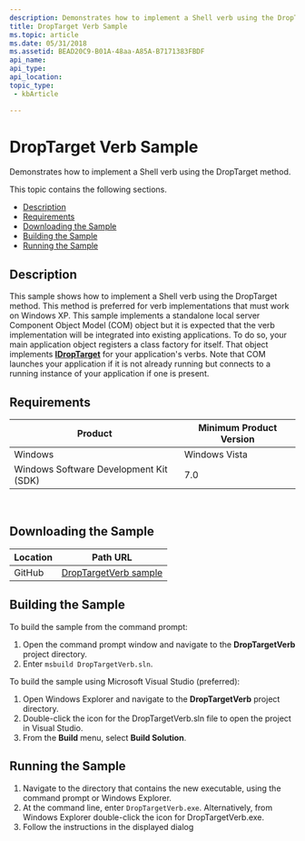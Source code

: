 ```yaml
---
description: Demonstrates how to implement a Shell verb using the DropTarget method.
title: DropTarget Verb Sample
ms.topic: article
ms.date: 05/31/2018
ms.assetid: BEAD20C9-B01A-48aa-A85A-B7171383FBDF
api_name: 
api_type: 
api_location: 
topic_type: 
 - kbArticle

---
```


# DropTarget Verb Sample

Demonstrates how to implement a Shell verb using the DropTarget method.

This topic contains the following sections.

- [Description](#description)
- [Requirements](#requirements)
- [Downloading the Sample](#downloading-the-sample)
- [Building the Sample](#building-the-sample)
- [Running the Sample](#running-the-sample)

## Description

This sample shows how to implement a Shell verb using the DropTarget method. This method is preferred for verb implementations that must work on Windows XP. This sample implements a standalone local server Component Object Model (COM) object but it is expected that the verb implementation will be integrated into existing applications. To do so, your main application object registers a class factory for itself. That object implements [**IDropTarget**](/windows/win32/api/oleidl/nn-oleidl-idroptarget) for your application's verbs. Note that COM launches your application if it is not already running but connects to a running instance of your application if one is present.

## Requirements



| Product                                | Minimum Product Version |
|----------------------------------------|-------------------------|
| Windows                                | Windows Vista           |
| Windows Software Development Kit (SDK) | 7.0                     |



 

## Downloading the Sample

| Location      | Path URL                                                                                             |
|---------------|------------------------------------------------------------------------------------------------------|
| GitHub  | [DropTargetVerb sample](https://github.com/microsoft/Windows-classic-samples/tree/master/Samples/Win7Samples/winui/shell/appshellintegration/DropTargetVerb) |

## Building the Sample

To build the sample from the command prompt:

1.  Open the command prompt window and navigate to the **DropTargetVerb** project directory.
2.  Enter `msbuild DropTargetVerb.sln`.

To build the sample using Microsoft Visual Studio (preferred):

1.  Open Windows Explorer and navigate to the **DropTargetVerb** project directory.
2.  Double-click the icon for the DropTargetVerb.sln file to open the project in Visual Studio.
3.  From the **Build** menu, select **Build Solution**.

## Running the Sample

1.  Navigate to the directory that contains the new executable, using the command prompt or Windows Explorer.
2.  At the command line, enter `DropTargetVerb.exe`. Alternatively, from Windows Explorer double-click the icon for DropTargetVerb.exe.
3.  Follow the instructions in the displayed dialog

 

 
